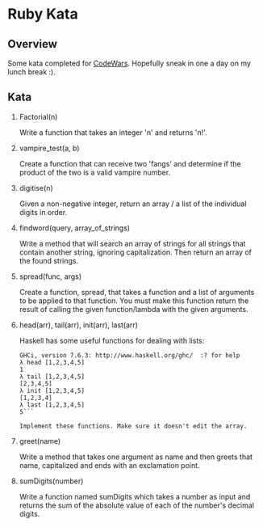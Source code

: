 # Ruby Kata

## Overview

Some kata completed for [CodeWars](http://www.codewars.com). Hopefully sneak in one a day on my lunch break :).

## Kata
1. Factorial(n)
	
	Write a function that takes an integer 'n' and returns 'n!'.
2. vampire_test(a, b)

	Create a function that can receive two 'fangs' and determine if the product of the two is a valid vampire number.
3. digitise(n)

	Given a non-negative integer, return an array / a list of the individual digits in order.
4. findword(query, array_of_strings)

	Write a method that will search an array of strings for all strings that contain another string, ignoring capitalization. Then return an array of the found strings.
5. spread(func, args)

	Create a function, spread, that takes a function and a list of arguments to be applied to that function. You must make this function return the result of calling the given function/lambda with the given arguments.

6. head(arr), tail(arr), init(arr), last(arr)

	Haskell has some useful functions for dealing with lists:

	```$ ghci
	GHCi, version 7.6.3: http://www.haskell.org/ghc/  :? for help
	λ head [1,2,3,4,5]
	1
	λ tail [1,2,3,4,5]
	[2,3,4,5]
	λ init [1,2,3,4,5]
	[1,2,3,4]
	λ last [1,2,3,4,5]
	5```
	
	Implement these functions. Make sure it doesn't edit the array.

7. greet(name)
	
	Write a method that takes one argument as name and then greets that name, capitalized and ends with an exclamation point.

8. sumDigits(number)

	Write a function named sumDigits which takes a number as input and returns the sum of the absolute value of each of the number's decimal digits.
